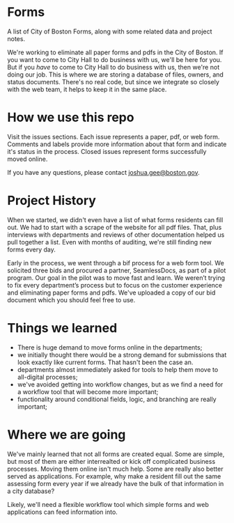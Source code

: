 # Forms
A list of City of Boston Forms, along with some related data and project notes.

We're working to eliminate all paper forms and pdfs in the City of Boston. If you want to come to City Hall to do business with us, we'll be here for you. But if you *have* to come to City Hall to do business with us, then we're not doing our job. This is where we are storing a database of files, owners, and status documents. There's no real code, but since we integrate so closely with the web team, it helps to keep it in the same place. 

# How we use this repo

Visit the issues sections. Each issue represents a paper, pdf, or web form. Comments and labels provide more information about that form and indicate it's status in the process. Closed issues represent forms successfully moved online. 

If you have any questions, please contact joshua.gee@boston.gov.

# Project History

When we started, we didn't even have a list of what forms residents can fill out. We had to start with a scrape of the website for all pdf files. That, plus interviews with departments and reviews of other documentation helped us pull together a list. Even with months of auditing, we're still finding new forms every day. 

Early in the process, we went through a bif process for a web form tool. We solicited three bids and procured a partner, SeamlessDocs, as part of a pilot program. Our goal in the pilot was to move fast and learn. We weren’t trying to fix every department’s process but to focus on the customer experience and eliminating paper forms and pdfs. We've uploaded a copy of our bid document which you should feel free to use.

# Things we learned

* There is huge demand to move forms online in the departments;
* we initially thought there would be a strong demand for submissions that look exactly like current forms. That hasn't been the case an. 
* departments almost immediately asked for tools to help them move to all-digital processes; 
* we've avoided getting into workflow changes, but as we find a need for a workflow tool that will become more important; 
* functionality around conditional fields, logic, and branching are really important;

# Where we are going

We've mainly learned that not all forms are created equal. Some are simple, but most of them are either interrealted or kick off complicated business processes. Moving them online isn't much help. Some are really also better served as applications. For example, why make a resident fill out the same assessing form every year if we already have the bulk of that information in a city database? 

Likely, we'll need a flexible workflow tool which simple forms and web applications can feed information into. 
